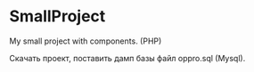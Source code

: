# SmallProject
My small project with components. (PHP)

Скачать проект, поставить дамп базы файл oppro.sql (Mysql). 
